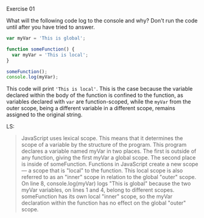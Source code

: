  Exercise 01

What will the following code log to the console and why? Don't run the code until after you have tried to answer.

```js
var myVar = 'This is global';

function someFunction() {
  var myVar = 'This is local';
}

someFunction();
console.log(myVar);
```

This code will print `'This is local'`. This is the case because the variable declared within the body of the function is confined to the function, as variables declared with `var` are function-scoped, while the `myVar` from the outer scope, being a different variable in a different scope, remains assigned to the original string.

LS:

> JavaScript uses lexical scope. This means that it determines the scope of a variable by the structure of the program. This program declares a variable named myVar in two places. The first is outside of any function, giving the first myVar a global scope. The second place is inside of someFunction. Functions in JavaScript create a new scope — a scope that is "local" to the function. This local scope is also referred to as an "inner" scope in relation to the global "outer" scope. On line 8, console.log(myVar) logs "This is global" because the two myVar variables, on lines 1 and 4, belong to different scopes. someFunction has its own local "inner" scope, so the myVar declaration within the function has no effect on the global "outer" scope.